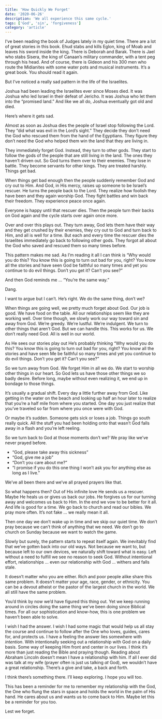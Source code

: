 ```yaml
---
title: 'How Quickly We Forget'
date: '2020-06-26'
description: 'We all experience this same cycle.'
tags: ['God', 'sin', 'forgiveness']
category: 'article'
---
```


I’ve been reading the book of Judges lately in my quiet time. There are a lot of great stories in this book. Ehud stabs and kills Eglon, king of Moab and leaves his sword inside the king. There is Deborah and Barak. There is Jael who stabs Sisera, the king of Canaan’s military commander, with a tent peg through his head. And of course, there is Gideon and his 300 men who route the Midianites with some water pots and musical instruments. It’s a great book. You should read it again.

But I’ve noticed a really sad pattern in the life of the Israelites.

Joshua had been leading the Israelites ever since Moses died. It was Joshua who led Israel in their defeat of Jericho. It was Joshua who let them into the “promised land.” And like we all do, Joshua eventually got old and died.

Here’s where it gets sad.

Almost as soon as Joshua dies the people of Israel stop following the Lord. They “did what was evil in the Lord’s sight.” They decide they don’t need the God who rescued them from the hand of the Egyptians. They figure they don’t need the God who helped them win the land that they are living in.

They immediately forget God. Instead, they turn to other gods. They start to follow the gods of the people that are still living in the land. The ones they haven’t driven out. So God turns them over to their enemies. They lose in battle. They become servants for other kings. They are treated harshly. Things get bad.

When things get bad enough then the people suddenly remember God and cry out to Him. And God, in His mercy, raises up someone to be Israel’s rescuer. He turns the people back to the Lord. They realize how foolish they have been and they again worship God. They fight battles and win back their freedom. They experience peace once again.

Everyone is happy until that rescuer dies. Then the people turn their backs on God again and the cycle starts over again once more.

Over and over this plays out. They turn away, God lets them have their way and they get crushed by their enemies, they cry out to God and turn back to Him, and all is well for a time. But each and every time the rescuer dies the Israelites immediately go back to following other gods. They forgot all about the God who saved and rescued them so many times before.

This pattern makes me sad. As I’m reading it all I can think is “Why would you do this? You know this is going to turn out bad for you, right? You know all the stories and have seen God be faithful so many times and yet you continue to do evil things. Don’t you get it? Can’t you see?”

And then God reminds me … “You’re the same way.”

Dang.

I want to argue but I can’t. He’s right. We do the same thing, don’t we?

When things are going well, we pretty much forget about God. Our job is good. We have food on the table. All our relationships seem like they are working well. Over time though, we slowly work our way toward sin and away from God. We’re greedy. We’re lustful. We’re indulgent. We turn to other things that aren’t God. But we can handle this. This works for us. We don’t really need God. All is well in our world.

As He sees our stories play out He’s probably thinking “Why would you do this? You know this is going to turn out bad for you, right? You know all the stories and have seen Me be faithful so many times and yet you continue to do evil things. Don’t you get it? Can’t you see?”

So we turn away from God. We forget Him in all we do. We start to worship other things in our heart. So God lets us have those other things we so badly desire. Before long, maybe without even realizing it, we end up in bondage to those things.

It’s usually a gradual shift. Every day a little further away from God. Like getting in the water on the beach and looking up half an hour later to realize that you’re a half mile from where you started. One day you just realize that you’ve traveled so far from where you once were with God.

Or maybe it’s sudden. Someone gets sick or loses a job. Things go south really quick. All the stuff you had been holding onto that wasn’t God falls away in a flash and you’re left reeling.

So we turn back to God at those moments don’t we? We pray like we’ve never prayed before.

- “God, please take away this sickness”
- “God, give me a job”
- “Don’t you care about me?”
- “I promise if you do this one thing I won’t ask you for anything else as long as I live.”

We’ve all been there and we’ve all prayed prayers like that.

So what happens then? Out of His infinite love He sends us a rescuer. Maybe He heals us or gives us back our jobs. He forgives us for our turning away and welcomes us back to Him. In the end we vow to be better for it all. And life is good for a time. We go back to church and read our bibles. We pray more often. It’s not fake … we really mean it all.

Then one day we don’t wake up in time and we skip our quiet time. We don’t pray because we can’t think of anything that we need. We don’t go to church on Sunday because we want to watch the game.

Slowly but surely, the pattern starts to repeat itself again. We inevitably find that we’ve gotten back into our old ways. Not because we want to, but because left to our own devices, we naturally shift toward what is easy. Left without a need to fulfill we see no reason to seek God. Without intentional effort, relationships … even our relationship with God … withers and falls stale.

It doesn’t matter who you are either. Rich and poor people alike share this same problem. It doesn’t matter your age, race, gender, or ethnicity. You can be a devout atheist or the pastor of the largest church in the world. We all still have the same problem.

You’d think by now we’d have figured this thing out. Yet we keep running around in circles doing the same thing we’ve been doing since Biblical times. For all our sophistication and know-how, this is one problem we haven’t been able to solve.

I wish I had the answer. I wish I had some magic that would help us all stay the course and continue to follow after the One who loves, guides, cares for, and protects us. I have a feeling the answer lies somewhere with _intention_. With intentionally seeking out a relationship with God on a daily basis. Some way of keeping Him front and center in our lives. I think it’s more than just reading the Bible and praying though. Reading about Abraham Lincoln doesn’t mean I have a relationship with him. If all I ever did was talk at my wife (prayer often is just us talking _at_ God), we wouldn’t have a great relationship. There’s a give and take, a back and forth.

I think there’s something there. I’ll keep exploring. I hope you will too.

This has been a reminder for me to remember my relationship with the God, the One who flung the stars in space and holds the world in the palm of His hand. He cares about us and wants us to come back to Him. Maybe let this be a reminder for you too.

Lest we forget.
